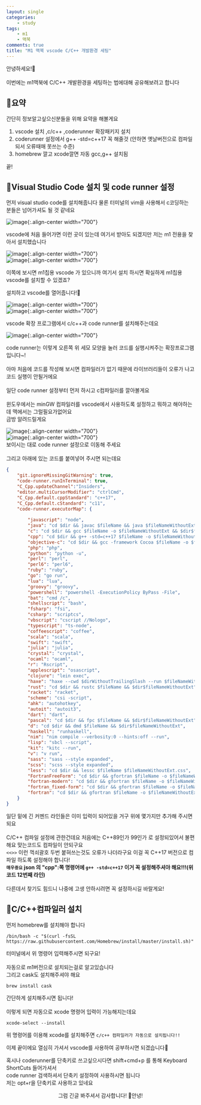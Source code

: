 ```yaml
---
layout: single
categories:
    - study
tags:
    - m1
    - 맥북
comments: true
title: "M1 맥북 vscode C/C++ 개발환경 세팅"
---
```


안녕하세요!👋<br>  
이번에는 m1맥북에 C/C++ 개발환경을 세팅하는 법에대해 공유해보려고 합니다<br>  

## 🙏요약
간단히 정보알고싶으신분들을 위해 요약을 해볼게요
1. vscode 설치 ,c/c++ ,coderunner 확장패키지 설치
2. coderunner 설정에서 g++ -std=c++17 꼭 해줄것 (안하면 옛날버전으로 컴파일되서 오류때매 못쓰는 수준)
3. homebrew 깔고 xcode깔면 자동 gcc,g++ 설치됨

끝!


## 📔Visual Studio Code 설치 및 code runner 설정
먼저 visual studio code를 설치해줍니다 물론 터미널의 vim을 사용해서 c코딩하는 분들은 넘어가셔도 될 것 같네요<br>  

![image](/assets/images/0628_1/vscode1.png){:.align-center width="700"}  <br>

vscode에 처음 들어가면 이런 곳이 있는데 여기서 받아도 되겠지만 저는 m1 전용을 찾아서 설치했습니다<br>  

![image](/assets/images/0628_1/vscode2.png){:.align-center width="700"}  <br>
![image](/assets/images/0628_1/vscode3.png){:.align-center width="700"}  <br>

이쪽에 보시면 m1칩용 vscode 가 있으니까 여기서 설치 하시면 확실하게 m1칩용 vscode를 설치할 수 있겠죠? <br>  

설치하고 vscode를 열어줍니다!📖<br>  

![image](/assets/images/0628_1/vscode4.png){:.align-center width="700"}  <br>
![image](/assets/images/0628_1/vscode5.png){:.align-center width="700"}  <br>

vscode 확장 프로그램에서 c/c++과 code runner를 설치해주는데요<br>  

![image](/assets/images/0628_1/vscode6.png){:.align-center width="700"}  <br>

code runner는 이렇게 오른쪽 위 세모 모양을 눌러 코드를 실행시켜주는 확장프로그램 입니다~!<br>  
아마 처음에 코드를 작성해 보시면 컴파일러가 없기 때문에 라이브러리들이 오류가 나고 코드 실행이 안될거에요<br>  
일단 code runner 설정부터 먼저 하시고 c컴파일러를 깔아볼게요<br>  
윈도우에서는 minGW 컴파일러를 vscode에서 사용하도록 설정하고 뭐하고 해야하는데 맥에서는 그럴필요가없어요<br>
금방 알려드릴게요<br>  


![image](/assets/images/0628_1/vscode7.png){:.align-center width="700"}  <br>
![image](/assets/images/0628_1/vscode8.png){:.align-center width="700"}  <br>
보이시는 대로 code runner 설정으로 이동해 주세요 <br>  
그리고 아래에 있는 코드를 붙여넣어 주시면 되는데요<br>

```json
{
    "git.ignoreMissingGitWarning": true,
    "code-runner.runInTerminal": true,      
    "C_Cpp.updateChannel":"Insiders",
    "editor.multiCursorModifier": "ctrlCmd",
    "C_Cpp.default.cppStandard": "c++17",
    "C_Cpp.default.cStandard": "c11",
    "code-runner.executorMap": {
        
        "javascript": "node",
        "java": "cd $dir && javac $fileName && java $fileNameWithoutExt",
        "c": "cd $dir && gcc $fileName -o $fileNameWithoutExt && $dir$fileNameWithoutExt",
        "cpp": "cd $dir && g++ -std=c++17 $fileName -o $fileNameWithoutExt && $dir$fileNameWithoutExt",
        "objective-c": "cd $dir && gcc -framework Cocoa $fileName -o $fileNameWithoutExt && $dir$fileNameWithoutExt",
        "php": "php",
        "python": "python -u",
        "perl": "perl",
        "perl6": "perl6",
        "ruby": "ruby",
        "go": "go run",
        "lua": "lua",
        "groovy": "groovy",
        "powershell": "powershell -ExecutionPolicy ByPass -File",
        "bat": "cmd /c",
        "shellscript": "bash",
        "fsharp": "fsi",
        "csharp": "scriptcs",
        "vbscript": "cscript //Nologo",
        "typescript": "ts-node",
        "coffeescript": "coffee",
        "scala": "scala",
        "swift": "swift",
        "julia": "julia",
        "crystal": "crystal",
        "ocaml": "ocaml",
        "r": "Rscript",
        "applescript": "osascript",
        "clojure": "lein exec",
        "haxe": "haxe --cwd $dirWithoutTrailingSlash --run $fileNameWithoutExt",
        "rust": "cd $dir && rustc $fileName && $dir$fileNameWithoutExt",
        "racket": "racket",
        "scheme": "csi -script",
        "ahk": "autohotkey",
        "autoit": "autoit3",
        "dart": "dart",
        "pascal": "cd $dir && fpc $fileName && $dir$fileNameWithoutExt",
        "d": "cd $dir && dmd $fileName && $dir$fileNameWithoutExt",
        "haskell": "runhaskell",
        "nim": "nim compile --verbosity:0 --hints:off --run",
        "lisp": "sbcl --script",
        "kit": "kitc --run",
        "v": "v run",
        "sass": "sass --style expanded",
        "scss": "scss --style expanded",
        "less": "cd $dir && lessc $fileName $fileNameWithoutExt.css",
        "FortranFreeForm": "cd $dir && gfortran $fileName -o $fileNameWithoutExt && $dir$fileNameWithoutExt",
        "fortran-modern": "cd $dir && gfortran $fileName -o $fileNameWithoutExt && $dir$fileNameWithoutExt",
        "fortran_fixed-form": "cd $dir && gfortran $fileName -o $fileNameWithoutExt && $dir$fileNameWithoutExt",
        "fortran": "cd $dir && gfortran $fileName -o $fileNameWithoutExt && $dir$fileNameWithoutExt"
    }
}
```

일단 밑에 긴 커멘드 라인들은 이미 입력이 되어있을 거구 위에 몇가지만 추가해 주시면 되요<br>  
C/C++ 컴파일 설정에 관한건데요 처음에는 C++89인가 99인가 로 설정되있어서 불편해요 맞는코드도 컴파일이 안되구요<br>
`<<>>` 이런 꺽쇠괄호 두번 붙혀쓰는것도 오류가 나더라구요 이걸 꼭 C++17 버전으로 컴파일 하도록 설정해야 합니다!<br> 
**`매우중요` json 의 "cpp":쪽 명령어에 `g++ -std=c++17` 이거 꼭 설정해주셔야 해요!!!(위 코드 12번째 라인)** <br>  
다른데서 찾기도 힘드니 나중에 고생 안하시려면 꼭 설정하시길 바랄게요!<br>


## 👀C/C++컴파일러 설치

먼저 homebrew를 설치해야 합니다<br>  
```
/bin/bash -c "$(curl -fsSL https://raw.githubusercontent.com/Homebrew/install/master/install.sh)"
```

터미널에서 위 명령어 입력해주시면 되구요!<br>  
자동으로 m1버전으로 설치되는걸로 알고있습니다<br>
그리고 cask도 설치해주셔야 해요

```
brew install cask
```

간단하게 설치해주시면 됩니다!<br>  
이렇게 되면 자동으로 xcode 명령어 입력이 가능해지는데요<br>  

```
xcode-select --install
```

위 명령어를 이용해 xcode를 설치해주면 `c/c++ 컴파일러가 자동으로 설치됩니다!!`<br>

이제 끝이에요 열심히 가셔서 vscode를 사용하여 공부하시면 되겠습니다🙌<br>  


혹시나 coderunner를 단축키로 쓰고싶으시다면 shift+cmd+p 를 통해 Keyboard ShortCuts 들어가셔서<br>
code runner 검색하셔서 단축키 설정하여 사용하시면 됩니다<br>
저는 opt+r을 단축키로 사용하고 있네요<br>  

<center>그럼 긴글 봐주셔서 감사합니다! 👋안녕!</center>